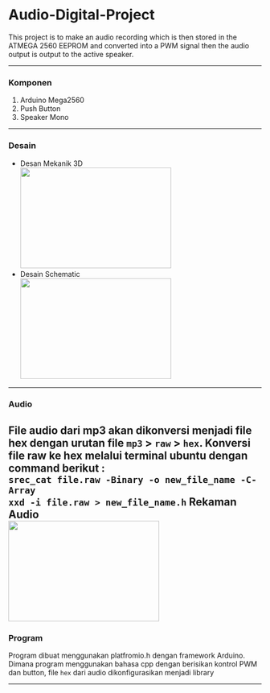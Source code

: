 # Audio-Digital-Project

This project is to make an audio recording which is then stored in the ATMEGA 2560 EEPROM and converted into a PWM signal then the audio output is output to the active speaker.

---
### Komponen
1. Arduino Mega2560
2. Push Button
3. Speaker Mono
---

### Desain
- Desan Mekanik 3D<br>
  <img src="https://github.com/HaqifalHS/Audio-Digital-Project/issues/3#issuecomment-2095189850" width="300" height="200">
- Desain Schematic<br>
  <img src="https://github.com/HaqifalHS/Audio-Digital-Project/issues/7#issuecomment-2106579813" width="300" height="200">
---

### Audio 
File audio dari mp3 akan dikonversi menjadi file hex dengan urutan file ```mp3``` > ```raw``` > ```hex```. Konversi file raw ke hex melalui terminal ubuntu dengan command berikut : <br>
```srec_cat file.raw -Binary -o new_file_name -C-Array```<br>
```xxd -i file.raw > new_file_name.h```
Rekaman Audio <br>
<img src="https://github.com/HaqifalHS/Audio-Digital-Project/blob/main/Audio/Audacity_Selamat%20datang.jpg" width="300" height="200">
---

### Program
Program dibuat menggunakan platfromio.h dengan framework Arduino. Dimana program menggunakan bahasa cpp dengan berisikan kontrol PWM dan button, file ```hex``` dari audio dikonfigurasikan menjadi library

---
